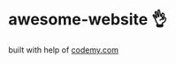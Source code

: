 # awesome-website :ok_hand:                                                                                      
built with help of <a href="http://johnelder.com/">codemy.com</a>
